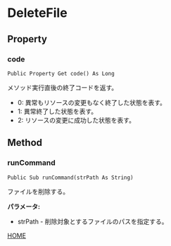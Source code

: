 # DeleteFile
## Property
### code

```
Public Property Get code() As Long
```

メソッド実行直後の終了コードを返す。

* 0: 異常もリソースの変更もなく終了した状態を表す。
* 1: 異常終了した状態を表す。
* 2: リソースの変更に成功した状態を表す。

## Method
### runCommand

```
Public Sub runCommand(strPath As String)
```

ファイルを削除する。

**パラメータ:**

* strPath - 削除対象とするファイルのパスを指定する。

[HOME](index)
